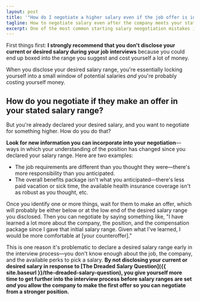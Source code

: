 ```yaml
---
layout: post
title: '"How do I negotiate a higher salary even if the job offer is in the salary range I suggested?"'
tagline: How to negotiate salary even after the company meets your stated salary range
excerpt: One of the most common starting salary neogotiation mistakes is disclosing your current or desired salary during the interview process. Here's how to negotiate salary even after suggesting a salary range.
---
```


First things first: **I strongly recommend that you don't disclose your current or desired salary during your job interviews** because you could end up boxed into the range you suggest and cost yourself a lot of money.

When you disclose your desired salary range, you're essentially locking yourself into a small window of potential salaries *and* you're probably costing yourself money.

## How do you negotiate if they make an offer in your stated salary range?

But you're already declared your desired salary, and you want to negotiate for something higher. How do you do that?

**Look for new information you can incorporate into your negotiation**—ways in which your understanding of the position has changed since you declared your salary range. Here are two examples:

- The job requirements are different than you thought they were—there's more responsibility than you anticipated.
- The overall benefits package isn't what you anticipated—there's less paid vacation or sick time, the available health insurance coverage isn't as robust as you thought, etc.

Once you identify one or more things, wait for them to make an offer, which will probably be either below or at the low end of the desired salary range you disclosed. Then you can negotiate by saying something like, "I have learned a lot more about the company, the position, and the compensation package since I gave that initial salary range. Given what I've learned, I would be more comfortable at [your counteroffer]."

This is one reason it's problematic to declare a desired salary range early in the interview process—you don't know enough about the job, the company, and the available perks to pick a salary. **By not disclosing your current or desired salary in response to [The Dreaded Salary Question]({{ site.baseurl }}/the-dreaded-salary-question), you give yourself more time to get further into the interview process before salary ranges are set *and* you allow the company to make the first offer so you can negotiate from a stronger position.**
